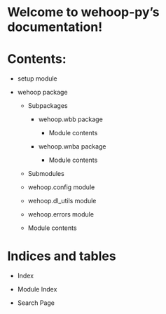 <!-- wehoop-py documentation master file, created by
sphinx-quickstart on Wed Jun 30 22:10:49 2021.
You can adapt this file completely to your liking, but it should at least
contain the root `toctree` directive. -->
# Welcome to wehoop-py’s documentation!

# Contents:


* setup module


* wehoop package


    * Subpackages


        * wehoop.wbb package


            * Module contents


        * wehoop.wnba package


            * Module contents


    * Submodules


    * wehoop.config module


    * wehoop.dl_utils module


    * wehoop.errors module


    * Module contents


# Indices and tables


* Index


* Module Index


* Search Page
